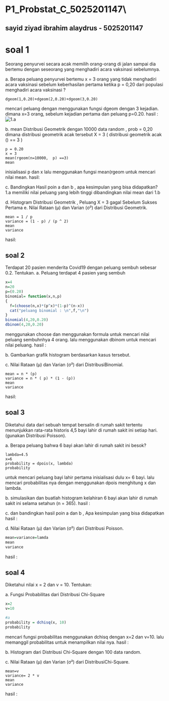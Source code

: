 # P1_Probstat_C_5025201147\
## sayid ziyad ibrahim alaydrus - 5025201147

# soal 1
Seorang penyurvei secara acak memilih orang-orang di jalan sampai dia bertemu dengan
seseorang yang menghadiri acara vaksinasi sebelumnya.

a. Berapa peluang penyurvei bertemu x = 3 orang yang tidak menghadiri acara vaksinasi
sebelum keberhasilan pertama ketika p = 0,20 dari populasi menghadiri acara vaksinasi ?
 ```
 dgeom(1,0.20)+dgeom(2,0.20)+dgeom(3,0.20)
```
mencari peluang dengan menggunakan fungsi dgeom dengan 3 kejadian. dimana x=3 orang, sebelum kejadian pertama dan peluang p=0.20.
hasil :
![1.a](https://github.com/eldrus/P1_Probstat_C_5025201147/issues/1#issue-1199033757)

b. mean Distribusi Geometrik dengan 10000 data random , prob = 0,20 dimana distribusi
geometrik acak tersebut X = 3 ( distribusi geometrik acak () == 3 )
```
p = 0.20
x = 3
mean(rgeom(n=10000,  p) ==3)
mean
```
inisialisasi p dan x lalu menggunakan fungsi mean(rgeom untuk mencari nilai mean.
hasil: 

c. Bandingkan Hasil poin a dan b , apa kesimpulan yang bisa didapatkan?
1.a memiliki nilai peluang yang lebih tinggi dibandingkan nilai mean dari 1.b

d. Histogram Distribusi Geometrik , Peluang X = 3 gagal Sebelum Sukses Pertama
e. Nilai Rataan (μ) dan Varian (σ²) dari Distribusi Geometrik.
```
mean = 1 / p
variance = (1 - p) / (p ^ 2)
mean
variance
```
hasil:

## soal 2
Terdapat 20 pasien menderita Covid19 dengan peluang sembuh sebesar 0.2. Tentukan.
a. Peluang terdapat 4 pasien yang sembuh
```r
x=4
n=20
p=(0.20)
binomial= function(x,n,p)
{
  f=(choose(n,x)*(p^x)*(1-p)^(n-x))
  cat("peluang binomial : \n",f,"\n")
}
binomial(4,20,0.20)
dbinom(4,20,0.20)
```
menggunakan choose dan menggunakan formula untuk mencari nilai peluang sembuhnhya 4 orang. lalu menggunakan dbinom untuk mencari nilai peluang.
hasil :

b. Gambarkan grafik histogram berdasarkan kasus tersebut.

c. Nilai Rataan (μ) dan Varian (σ²) dari DistribusiBinomial.
```
mean = n * (p)
variance = n * ( p) * (1 - (p))
mean
variance 
```
hasil:

## soal 3
Diketahui data dari sebuah tempat bersalin di rumah sakit tertentu menunjukkan rata-rata historis
4,5 bayi lahir di rumah sakit ini setiap hari. (gunakan Distribusi Poisson).

a. Berapa peluang bahwa 6 bayi akan lahir di rumah sakit ini besok?
``` 
lambda=4.5
x=6
probability = dpois(x, lambda)
probability
```
untuk mencari peluang bayi lahir pertama inisialisasi dulu x= 6 bayi. lalu mencari probabilitas nya dengan menggunakan dpois menghitung x dan lambda.

b. simulasikan dan buatlah histogram kelahiran 6 bayi akan lahir di rumah sakit ini selama
setahun (n = 365).
hasil :

c. dan bandingkan hasil poin a dan b , Apa kesimpulan yang bisa didapatkan
hasil :

d. Nilai Rataan (μ) dan Varian (σ²) dari Distribusi Poisson.
```r
mean=variance=lamda
mean
variance
```
hasil :

## soal 4
Diketahui nilai x = 2 dan v = 10. Tentukan:

a. Fungsi Probabilitas dari Distribusi Chi-Square
```r
x=2
v=10

#a
probability = dchisq(x, 10)
probability
```
mencari fungsi probabilitas menggunakan dchisq dengan x=2 dan v=10. lalu memanggil probabilitas untuk menampilkan nilai nya.
hasil :

b. Histogram dari Distribusi Chi-Square dengan 100 data random.

c. Nilai Rataan (μ) dan Varian (σ²) dari DistribusiChi-Square.
```
mean=v
variance= 2 * v
mean
variance
```
 hasil :
 








